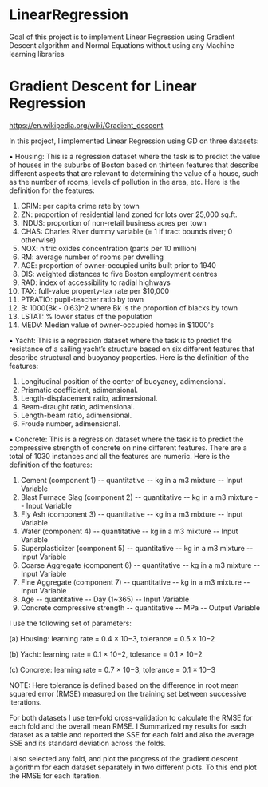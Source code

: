 # LinearRegression
Goal of this project is to implement Linear Regression using Gradient Descent algorithm and Normal Equations without using any Machine learning libraries

# Gradient Descent for Linear Regression
https://en.wikipedia.org/wiki/Gradient_descent

In this project, I implemented Linear Regression using GD on three datasets:

• Housing: This is a regression dataset where the task is to predict the value of houses in the
suburbs of Boston based on thirteen features that describe different aspects that are relevant
to determining the value of a house, such as the number of rooms, levels of pollution in the
area, etc. Here is the definition for the features:

1. CRIM: per capita crime rate by town 
2. ZN: proportion of residential land zoned for lots over 25,000 sq.ft. 
3. INDUS: proportion of non-retail business acres per town 
4. CHAS: Charles River dummy variable (= 1 if tract bounds river; 0 otherwise) 
5. NOX: nitric oxides concentration (parts per 10 million) 
6. RM: average number of rooms per dwelling 
7. AGE: proportion of owner-occupied units built prior to 1940 
8. DIS: weighted distances to five Boston employment centres 
9. RAD: index of accessibility to radial highways 
10. TAX: full-value property-tax rate per $10,000 
11. PTRATIO: pupil-teacher ratio by town 
12. B: 1000(Bk - 0.63)^2 where Bk is the proportion of blacks by town 
13. LSTAT: % lower status of the population 
14. MEDV: Median value of owner-occupied homes in $1000's


• Yacht: This is a regression dataset where the task is to predict the resistance of a sailing
yacht’s structure based on six different features that describe structural and buoyancy
properties. Here is the definition of the features:

1. Longitudinal position of the center of buoyancy, adimensional. 
2. Prismatic coefficient, adimensional. 
3. Length-displacement ratio, adimensional. 
4. Beam-draught ratio, adimensional. 
5. Length-beam ratio, adimensional. 
6. Froude number, adimensional. 
 

• Concrete: This is a regression dataset where the task is to predict the compressive strength
of concrete on nine different features. There are a total of 1030 instances and all the features
are numeric. Here is the definition of the features:

1. Cement (component 1) -- quantitative -- kg in a m3 mixture -- Input Variable
2. Blast Furnace Slag (component 2) -- quantitative -- kg in a m3 mixture -- Input Variable
3. Fly Ash (component 3) -- quantitative -- kg in a m3 mixture -- Input Variable
4. Water (component 4) -- quantitative -- kg in a m3 mixture -- Input Variable
5. Superplasticizer (component 5) -- quantitative -- kg in a m3 mixture -- Input Variable
6. Coarse Aggregate (component 6) -- quantitative -- kg in a m3 mixture -- Input Variable
7. Fine Aggregate (component 7) -- quantitative -- kg in a m3 mixture -- Input Variable
8. Age -- quantitative -- Day (1~365) -- Input Variable
9. Concrete compressive strength -- quantitative -- MPa -- Output Variable 


I use the following set of parameters:

(a) Housing: learning rate = 0.4 × 10−3, tolerance = 0.5 × 10−2

(b) Yacht: learning rate = 0.1 × 10−2, tolerance = 0.1 × 10−2

(c) Concrete: learning rate = 0.7 × 10−3, tolerance = 0.1 × 10−3

NOTE: Here tolerance is defined based on the difference in root mean squared error (RMSE)
measured on the training set between successive iterations. 

For both datasets I use ten-fold cross-validation to calculate the RMSE for each fold and the
overall mean RMSE. I Summarized my results for each dataset as a table and reported the
SSE for each fold and also the average SSE and its standard deviation across the folds.

I also  selected any fold, and plot the progress of the gradient descent algorithm for each dataset
separately in two different plots. To this end plot the RMSE for each iteration.

